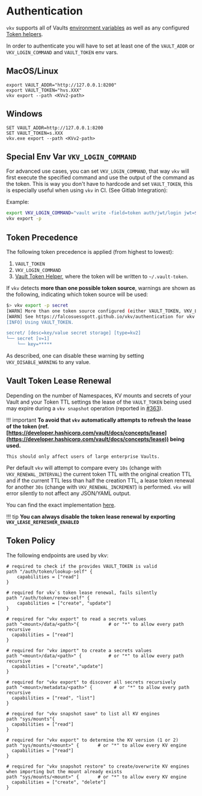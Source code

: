 # Authentication

`vkv` supports all of Vaults [environment variables](https://www.vaultproject.io/docs/commands#environment-variables) as well as any configured [Token helpers](https://developer.hashicorp.com/vault/docs/commands/token-helper).

In order to authenticate you will have to set at least one of the `VAULT_ADDR` or `VKV_LOGIN_COMMAND` and `VAULT_TOKEN` env vars.

## MacOS/Linux
```
export VAULT_ADDR="http://127.0.0.1:8200"
export VAULT_TOKEN="hvs.XXX"
vkv export --path <KVv2-path>
```

## Windows
```
SET VAULT_ADDR=http://127.0.0.1:8200
SET VAULT_TOKEN=s.XXX
vkv.exe export --path <KVv2-path>
```

## Special Env Var `VKV_LOGIN_COMMAND`
For advanced use cases, you can set `VKV_LOGIN_COMMAND`, that way `vkv` will first execute the specified command and use the output of the command as the token.
This is way you don't have to hardcode and set `VAULT_TOKEN`, this is especially useful when using `vkv` in CI. (See Gitlab Integration):

Example:

```bash
export VKV_LOGIN_COMMAND="vault write -field=token auth/jwt/login jwt=${CI_JOB_JWT_V2}"
vkv export -p
```

## Token Precedence
The following token precedence is applied (from highest to lowest):

1. `VAULT_TOKEN`
2. `VKV_LOGIN_COMMAND`
3. [Vault Token Helper](https://developer.hashicorp.com/vault/docs/commands/token-helper), where the token will be written to `~/.vault-token`.

If `vkv` detects **more than one possible token source**, warnings are shown as the following, indicating which token source will be used:

```bash
$> vkv export -p secret
[WARN] More than one token source configured (either VAULT_TOKEN, VKV_LOGIN_COMMAND or ~/.vault-token).
[WARN] See https://falcosuessgott.github.io/vkv/authentication for vkv's token precedence logic. Disable these warnings with VKV_DISABLE_WARNING.
[INFO] Using VAULT_TOKEN.

secret/ [desc=key/value secret storage] [type=kv2]
└── secret [v=1]
    └── key=*****
```

As described, one can disable these warning by setting `VKV_DISABLE_WARNING` to any value.

## Vault Token Lease Renewal
Depending on the number of Namespaces, KV mounts and secrets of your Vault and your Token TTL settings the lease of the `VAULT_TOKEN` being used may expire during a `vkv snapshot` operation (reported in [#363](https://github.com/FalcoSuessgott/vkv/issues/363)).

!!! important
    **To avoid that `vkv` automatically attempts to refresh the lease of the token (ref. [https://developer.hashicorp.com/vault/docs/concepts/lease](https://developer.hashicorp.com/vault/docs/concepts/lease)) being used.**

    This should only affect users of large enterprise Vaults.


Per default `vkv` will attempt to compare every `10s` (change with `VKV_RENEWAL_INTERVAL`) the current token TTL with the original creation TTL and if the current TTL less than half the creation TTL, a lease token renewal for another `30s` (change with `VKV_RENEWAL_INCREMENT`) is performed. `vkv` will error silently to not affect any JSON/YAML output.

You can find the exact implementation [here](https://github.com/FalcoSuessgott/vkv/blob/master/pkg/vault/lease.go).

!!! tip
    **You can always disable the token lease renewal by exporting `VKV_LEASE_REFRESHER_ENABLED`**

## Token Policy
The following endpoints are used by vkv:

```hcl
# required to check if the provides VAULT_TOKEN is valid
path "/auth/token/lookup-self" {
    capabilities = ["read"]
}

# required for vkv`s token lease renewal, fails silently
path "/auth/token/renew-self" {
    capabilities = ["create", "update"]
}

# required for "vkv export" to read a secrets values
path "<mount>/data/<path>"{           # or "*" to allow every path recursive
  capabilities = ["read"]
}

# required for "vkv import" to create a secrets values
path "<mount>/data/<path>" {          # or "*" to allow every path recursive
  capabilities = ["create","update"]
}

# required for "vkv export" to discover all secrets recursively
path "<mount>/metadata/<path>" {        # or "*" to allow every path recursive
  capabilities = ["read", "list"]
}

# required for "vkv snapshot save" to list all KV engines
path "sys/mounts"{
  capabilities = ["read"]
}

# required for "vkv export" to determine the KV version (1 or 2)
path "sys/mounts/<mount>" {       # or "*" to allow every KV engine
  capabilities = ["read"]
}

# required for "vkv snapshot restore" to create/overwrite KV engines when importing but the mount already exists
path "sys/mounts/<mount>" {       # or "*" to allow every KV engine
  capabilities = ["create", "delete"]
}
```
